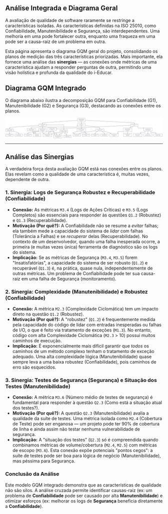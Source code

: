 ## Análise Integrada e Diagrama Geral

A avaliação de qualidade de software raramente se restringe a características isoladas. As características definidas na ISO 25010, como Confiabilidade, Manutenibilidade e Segurança, são interdependentes. Uma melhoria em uma pode fortalecer outra, enquanto uma fraqueza em uma pode ser a causa-raiz de um problema em outra.

Esta página apresenta o diagrama GQM geral do projeto, consolidando os planos de medição das três características priorizadas. Mais importante, ela fornece uma análise das **sinergias** — as conexões onde métricas de uma característica ajudam a responder perguntas de outra, permitindo uma visão holística e profunda da qualidade do i-Educar.

## Diagrama GQM Integrado

O diagrama abaixo ilustra a decomposição GQM para Confiabilidade (G1), Manutenibilidade (G2) e Segurança (G3), destacando as conexões entre os planos.

![Relação entre a Confiabilidade, Perguntas e Métricas](../assets/diagrama_completo_fase2.png)

-----

## Análise das Sinergias

A verdadeira força desta avaliação GQM está nas conexões entre os planos. Elas revelam como a qualidade de uma característica é, muitas vezes, dependente de outra.

### 1\. Sinergia: Logs de Segurança Robustez e Recuperabilidade (Confiabilidade)

  * **Conexão:** As métricas `M3.4` (Logs de Ações Críticas) e `M3.5` (Logs Completos) são essenciais para responder às questões `Q1.2` (Robustez) e `Q1.3` (Recuperabilidade).
  * **Motivação (Por quê?):** A Confiabilidade não se resume a *evitar* falhas; ela também mede a capacidade do sistema de *lidar* com falhas (Tolerância a Falhas) e se *recuperar* delas (Recuperabilidade). No contexto de um desenvolvedor, quando uma falha inesperada ocorre, a primeira (e muitas vezes única) ferramenta de diagnóstico são os logs do sistema.
  * **Implicação:** Se as métricas de Segurança (`M3.4`, `M3.5`) forem "Insatisfatórias", a capacidade do sistema de ser robusto (`Q1.2`) e recuperável (`Q1.3`) é, na prática, quase nula, independentemente de outras métricas. Um problema de Confiabilidade pode ter sua causa-raiz em uma falha de Segurança (monitoramento).

### 2\. Sinergia: Complexidade (Manutenibilidade) e Robustez (Confiabilidade)

  * **Conexão:** A métrica `M2.3` (Complexidade Ciclomática) tem um impacto direto na questão `Q1.2` (Robustez).
  * **Motivação (Por quê?):** A "robustez" (`Q1.2`) é frequentemente medida pela capacidade do código de lidar com entradas inesperadas ou falhas de I/O, o que é feito via tratamento de exceções (`M1.3`). No entanto, código com alta Complexidade Ciclomática (`M2.3` \> 10) possui muitos caminhos de execução.
  * **Implicação:** É exponencialmente mais difícil garantir que *todos* os caminhos de um método complexo tenham o tratamento de exceção adequado. Uma alta complexidade lógica (Manutenibilidade) quase sempre leva a uma baixa robustez (Confiabilidade), pois caminhos de erro são esquecidos.

### 3\. Sinergia: Testes de Segurança (Segurança) e Situação dos Testes (Manutenibilidade)

  * **Conexão:** A métrica `M3.6` (Número médio de testes de segurança) é fundamental para responder à questão `Q2.3` (Como está a situação atual dos testes?).
  * **Motivação (Por quê?):** A questão `Q2.3` (Manutenibilidade) avalia a qualidade da suíte de testes. Uma métrica isolada como `M2.4` (Cobertura de Teste) pode ser enganosa — um projeto pode ter 90% de cobertura de linha e ainda assim não testar nenhuma vulnerabilidade de segurança.
  * **Implicação:** A "situação dos testes" (`Q2.3`) só é compreendida quando combinamos métricas de volume/cobertura (`M2.4`, `M2.5`) com métricas de escopo (`M3.6`). Esta conexão expõe potenciais "pontos cegos": a suíte de testes pode ser boa para lógica de negócio (Manutenibilidade), mas péssima para Segurança.

### Conclusão da Análise

Este modelo GQM integrado demonstra que as características de qualidade não são silos. A análise cruzada permite identificar causas-raiz (ex: um problema de **Confiabilidade** pode ser causado por alta **Manutenibilidade**) e otimizar esforços (ex: melhorar os logs de **Segurança** beneficia diretamente a **Confiabilidade**).